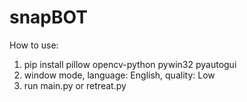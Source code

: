 # snapBOT
How to use: 
1. pip install pillow opencv-python pywin32 pyautogui
2. window mode, language: English, quality: Low
3. run main.py or retreat.py
